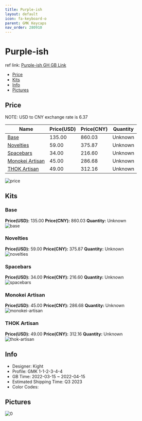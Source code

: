 ```yaml
---
title: Purple-ish 
layout: default
icon: fa-keyboard-o
parent: GMK Keycaps
nav_order: 280910
---
```


# Purple-ish 

ref link: [Purple-ish GH GB Link](https://geekhack.org/index.php?topic=116551.0)

* [Price](#price)
* [Kits](#kits)
* [Info](#info)
* [Pictures](#pictures)

## Price

NOTE: USD to CNY exchange rate is 6.37

| Name          | Price(USD)   |  Price(CNY) | Quantity |
| ------------- | ------------ |  ---------- | -------- |
|[Base](#base)|135.00|860.03|Unknown|
|[Novelties](#novelties)|59.00|375.87|Unknown|
|[Spacebars](#spacebars)|34.00|216.60|Unknown|
|[Monokei Artisan](#monokei-artisan)|45.00|286.68|Unknown|
|[THOK Artisan](#thok-artisan)|49.00|312.16|Unknown|

<img src="{{ 'assets/images/gmk-keycaps/Purple-ish/price.png' | relative_url }}" alt="price" class="image featured">

## Kits
### Base  
**Price(USD):** 135.00	**Price(CNY):** 860.03	**Quantity:** Unknown  
<img src="{{ 'assets/images/gmk-keycaps/Purple-ish/kits_pics/base.png' | relative_url }}" alt="base" class="image featured">

### Novelties  
**Price(USD):** 59.00	**Price(CNY):** 375.87	**Quantity:** Unknown  
<img src="{{ 'assets/images/gmk-keycaps/Purple-ish/kits_pics/novelties.png' | relative_url }}" alt="novelties" class="image featured">

### Spacebars  
**Price(USD):** 34.00	**Price(CNY):** 216.60	**Quantity:** Unknown  
<img src="{{ 'assets/images/gmk-keycaps/Purple-ish/kits_pics/spacebars.png' | relative_url }}" alt="spacebars" class="image featured">

### Monokei Artisan  
**Price(USD):** 45.00	**Price(CNY):** 286.68	**Quantity:** Unknown  
<img src="{{ 'assets/images/gmk-keycaps/Purple-ish/kits_pics/monokei-artisan.png' | relative_url }}" alt="monokei-artisan" class="image featured">

### THOK Artisan  
**Price(USD):** 49.00	**Price(CNY):** 312.16	**Quantity:** Unknown  
<img src="{{ 'assets/images/gmk-keycaps/Purple-ish/kits_pics/thok-artisan.jpg' | relative_url }}" alt="thok-artisan" class="image featured">

## Info
* Designer: Kight  
* Profile: GMK 1-1-2-3-4-4  
* GB Time: 2022-03-15 ~ 2022-04-15  
* Estimated Shipping Time: Q3 2023  
* Color Codes:  


## Pictures  
<img src="{{ 'assets/images/gmk-keycaps/Purple-ish/rendering_pics/0.png' | relative_url }}" alt="0" class="image featured">
